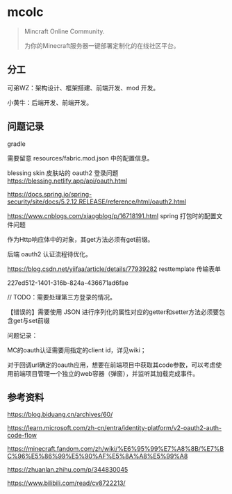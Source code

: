 # mcolc
> Mincraft Online Community.
>
> 为你的Minecraft服务器一键部署定制化的在线社区平台。

## 分工

可弟WZ：架构设计、框架搭建、前端开发、mod 开发。

小黄牛：后端开发、前端开发。

## 问题记录

gradle

需要留意 resources/fabric.mod.json 中的配置信息。

blessing skin 皮肤站的 oauth2 登录问题 https://blessing.netlify.app/api/oauth.html

https://docs.spring.io/spring-security/site/docs/5.2.12.RELEASE/reference/html/oauth2.html

https://www.cnblogs.com/xiaogblog/p/16718191.html spring 打包时的配置文件问题

作为Http响应体中的对象，其get方法必须有get前缀。

后端 oauth2 认证流程待优化。

https://blog.csdn.net/yiifaa/article/details/77939282 resttemplate 传输表单

227ed512-1401-316b-824a-436671ad6fae

// TODO：需要处理第三方登录的情况。

【错误的】需要使用 JSON 进行序列化的属性对应的getter和setter方法必须要包含get与set前缀

问题记录：

MC的oauth认证需要用指定的client id，详见wiki；

对于回调url确定的oauth应用，想要在前端项目中获取其code参数，可以考虑使用前端项目管理一个独立的web容器（弹窗），并监听其加载完成事件。

## 参考资料

https://blog.biduang.cn/archives/60/

https://learn.microsoft.com/zh-cn/entra/identity-platform/v2-oauth2-auth-code-flow

https://minecraft.fandom.com/zh/wiki/%E6%95%99%E7%A8%8B/%E7%BC%96%E5%86%99%E5%90%AF%E5%8A%A8%E5%99%A8

https://zhuanlan.zhihu.com/p/344830045

https://www.bilibili.com/read/cv8722213/

